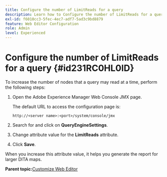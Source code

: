```yaml
---
title: Configure the number of LimitReads for a query
description: Learn how to Configure the number of LimitReads for a query
exl-id: f6010cc3-5fec-4ec7-adf7-5ad3c9bd8879
feature: Web Editor Configuration
role: Admin
level: Experienced
---
```

# Configure the number of LimitReads for a query {#id231RC0HL0ID}

To increase the number of nodes that a query may read at a time, perform the following steps:

1.  Open the Adobe Experience Manager Web Console JMX page.

    The default URL to access the configuration page is:

    ```http
    http://<server name>:<port>/system/console/jmx
    ```

1.  Search for and click on **QueryEngineSettings**.

1.  Change attribute value for the **LimitReads** attribute.

1.  Click **Save**.


When you increase this attribute value, it helps you generate the report for larger DITA maps.

**Parent topic:**[Customize Web Editor](conf-web-editor.md)
